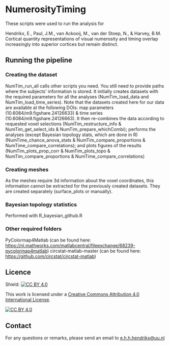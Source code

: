 # NumerosityTiming

These scripts were used to run the analysis for

Hendrikx, E., Paul, J.M., van Ackooij, M., van der Stoep, N., & Harvey, B.M. Cortical quantity representations of visual numerosity and timing overlap increasingly into superior cortices but remain distinct.

## Running the pipeline
### Creating the dataset
NumTim_run_all calls other scripts you need. You still need to provide paths where the subjects' information is stored. It initially creates datasets with the required parameters for all the analyses (NumTim_load_data and NumTim_load_time_series). Note that the datasets created here for our data are available at the following DOIs: map parameters (10.6084/m9.figshare.24126633) & time series (10.6084/m9.figshare.24126663). It then re-combines the data according to requested voxel selections (NumTim_restructure_info & NumTim_get_select_ids & NumTim_prepare_whichCombi); performs the analyses (except Bayesian topology stats, which are done in R) (NumTime_chance_anova_stats & NumTim_compare_proportions & NumTime_compare_correlations); and plots figures of the results (NumTim_plots_prop_corr & NumTim_plots_topo & NumTim_compare_proportions & NumTime_compare_correlations)

### Creating meshes
As the meshes require 3d information about the voxel coordinates, this information cannot be extracted for the previously created datasets. They are created separately (surface_plots or manually).

### Bayesian topology statistics
Performed with R_bayesian_github.R

### Other required folders
PyColormap4Matlab (can be found here: https://nl.mathworks.com/matlabcentral/fileexchange/68239-pycolormap4matlab)
circstat-matlab-master (can be found here: https://github.com/circstat/circstat-matlab)

## Licence
Shield: [![CC BY 4.0][cc-by-shield]][cc-by]

This work is licensed under a
[Creative Commons Attribution 4.0 International License][cc-by].

[![CC BY 4.0][cc-by-image]][cc-by]

[cc-by]: http://creativecommons.org/licenses/by/4.0/
[cc-by-image]: https://i.creativecommons.org/l/by/4.0/88x31.png
[cc-by-shield]: https://img.shields.io/badge/License-CC%20BY%204.0-lightgrey.svg

## Contact
For any questions or remarks, please send an email to e.h.h.hendrikx@uu.nl

